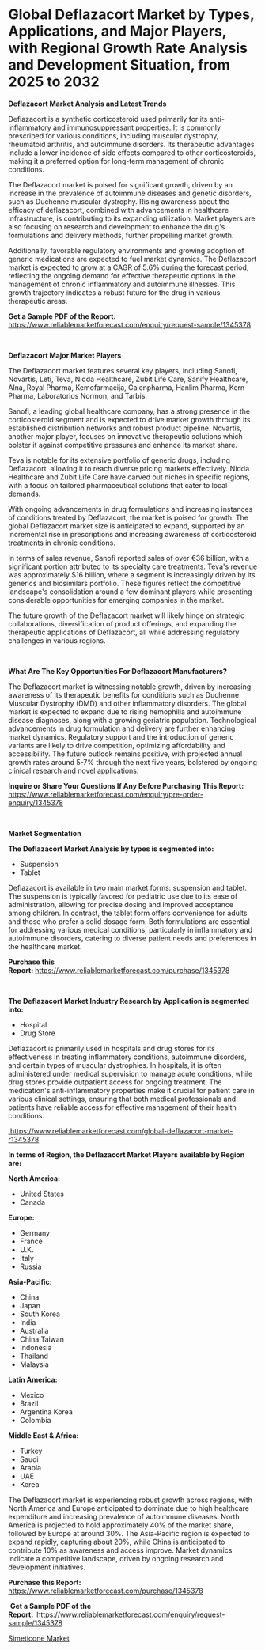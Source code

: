 <p><h1>Global Deflazacort Market by Types, Applications, and Major Players, with Regional Growth Rate Analysis and Development Situation, from 2025 to 2032</h1></p><p><strong>Deflazacort Market Analysis and Latest Trends</strong></p>
<p><p>Deflazacort is a synthetic corticosteroid used primarily for its anti-inflammatory and immunosuppressant properties. It is commonly prescribed for various conditions, including muscular dystrophy, rheumatoid arthritis, and autoimmune disorders. Its therapeutic advantages include a lower incidence of side effects compared to other corticosteroids, making it a preferred option for long-term management of chronic conditions.</p><p>The Deflazacort market is poised for significant growth, driven by an increase in the prevalence of autoimmune diseases and genetic disorders, such as Duchenne muscular dystrophy. Rising awareness about the efficacy of deflazacort, combined with advancements in healthcare infrastructure, is contributing to its expanding utilization. Market players are also focusing on research and development to enhance the drug's formulations and delivery methods, further propelling market growth.</p><p>Additionally, favorable regulatory environments and growing adoption of generic medications are expected to fuel market dynamics. The Deflazacort market is expected to grow at a CAGR of 5.6% during the forecast period, reflecting the ongoing demand for effective therapeutic options in the management of chronic inflammatory and autoimmune illnesses. This growth trajectory indicates a robust future for the drug in various therapeutic areas.</p></p>
<p><strong>Get a Sample PDF of the Report:&nbsp;</strong> <a href="https://www.reliablemarketforecast.com/enquiry/request-sample/1345378?utm_campaign=2336&utm_medium=2&utm_source=Github&utm_content=ia&utm_term=08032025&utm_id=deflazacort">https://www.reliablemarketforecast.com/enquiry/request-sample/1345378</a></p>
<p>&nbsp;</p>
<p><strong>Deflazacort Major Market Players</strong></p>
<p><p>The Deflazacort market features several key players, including Sanofi, Novartis, Leti, Teva, Nidda Healthcare, Zubit Life Care, Sanify Healthcare, Alna, Royal Pharma, Kemofarmacija, Galenpharma, Hanlim Pharma, Kern Pharma, Laboratorios Normon, and Tarbis. </p><p>Sanofi, a leading global healthcare company, has a strong presence in the corticosteroid segment and is expected to drive market growth through its established distribution networks and robust product pipeline. Novartis, another major player, focuses on innovative therapeutic solutions which bolster it against competitive pressures and enhance its market share. </p><p>Teva is notable for its extensive portfolio of generic drugs, including Deflazacort, allowing it to reach diverse pricing markets effectively. Nidda Healthcare and Zubit Life Care have carved out niches in specific regions, with a focus on tailored pharmaceutical solutions that cater to local demands.</p><p>With ongoing advancements in drug formulations and increasing instances of conditions treated by Deflazacort, the market is poised for growth. The global Deflazacort market size is anticipated to expand, supported by an incremental rise in prescriptions and increasing awareness of corticosteroid treatments in chronic conditions.</p><p>In terms of sales revenue, Sanofi reported sales of over €36 billion, with a significant portion attributed to its specialty care treatments. Teva's revenue was approximately $16 billion, where a segment is increasingly driven by its generics and biosimilars portfolio. These figures reflect the competitive landscape's consolidation around a few dominant players while presenting considerable opportunities for emerging companies in the market.</p><p>The future growth of the Deflazacort market will likely hinge on strategic collaborations, diversification of product offerings, and expanding the therapeutic applications of Deflazacort, all while addressing regulatory challenges in various regions.</p></p>
<p>&nbsp;</p>
<p><strong>What Are The Key Opportunities For Deflazacort Manufacturers?</strong></p>
<p><p>The Deflazacort market is witnessing notable growth, driven by increasing awareness of its therapeutic benefits for conditions such as Duchenne Muscular Dystrophy (DMD) and other inflammatory disorders. The global market is expected to expand due to rising hemophilia and autoimmune disease diagnoses, along with a growing geriatric population. Technological advancements in drug formulation and delivery are further enhancing market dynamics. Regulatory support and the introduction of generic variants are likely to drive competition, optimizing affordability and accessibility. The future outlook remains positive, with projected annual growth rates around 5-7% through the next five years, bolstered by ongoing clinical research and novel applications.</p></p>
<p><strong>Inquire or Share Your Questions If Any Before Purchasing This Report:</strong> <a href="https://www.reliablemarketforecast.com/enquiry/pre-order-enquiry/1345378?utm_campaign=2336&utm_medium=2&utm_source=Github&utm_content=ia&utm_term=08032025&utm_id=deflazacort">https://www.reliablemarketforecast.com/enquiry/pre-order-enquiry/1345378</a></p>
<p>&nbsp;</p>
<p><strong>Market Segmentation</strong></p>
<p><strong>The Deflazacort Market Analysis by types is segmented into:</strong></p>
<p><ul><li>Suspension</li><li>Tablet</li></ul></p>
<p><p>Deflazacort is available in two main market forms: suspension and tablet. The suspension is typically favored for pediatric use due to its ease of administration, allowing for precise dosing and improved acceptance among children. In contrast, the tablet form offers convenience for adults and those who prefer a solid dosage form. Both formulations are essential for addressing various medical conditions, particularly in inflammatory and autoimmune disorders, catering to diverse patient needs and preferences in the healthcare market.</p></p>
<p><strong>Purchase this Report:&nbsp;</strong><a href="https://www.reliablemarketforecast.com/purchase/1345378?utm_campaign=2336&utm_medium=2&utm_source=Github&utm_content=ia&utm_term=08032025&utm_id=deflazacort">https://www.reliablemarketforecast.com/purchase/1345378</a></p>
<p>&nbsp;</p>
<p><strong>The Deflazacort Market Industry Research by Application is segmented into:</strong></p>
<p><ul><li>Hospital</li><li>Drug Store</li></ul></p>
<p><p>Deflazacort is primarily used in hospitals and drug stores for its effectiveness in treating inflammatory conditions, autoimmune disorders, and certain types of muscular dystrophies. In hospitals, it is often administered under medical supervision to manage acute conditions, while drug stores provide outpatient access for ongoing treatment. The medication's anti-inflammatory properties make it crucial for patient care in various clinical settings, ensuring that both medical professionals and patients have reliable access for effective management of their health conditions.</p></p>
<p><a href="https://www.reliablemarketforecast.com/global-deflazacort-market-r1345378?utm_campaign=2336&utm_medium=2&utm_source=Github&utm_content=ia&utm_term=08032025&utm_id=deflazacort">&nbsp;https://www.reliablemarketforecast.com/global-deflazacort-market-r1345378</a></p>
<p><strong>In terms of Region, the Deflazacort Market Players available by Region are:</strong></p>
<p>
    <p> <strong> North America: </strong>
        <ul>
            <li>United States</li>
            <li>Canada</li>
        </ul>
        </p> 
    <p> <strong> Europe: </strong>
        <ul>
            <li>Germany</li>
            <li>France</li>
            <li>U.K.</li>
            <li>Italy</li>
            <li>Russia</li>
        </ul>
        </p> 
    <p> <strong> Asia-Pacific: </strong>
        <ul>
            <li>China</li>
            <li>Japan</li>
            <li>South Korea</li>
            <li>India</li>
            <li>Australia</li>
            <li>China Taiwan</li>
            <li>Indonesia</li>
            <li>Thailand</li>
            <li>Malaysia</li>
        </ul>
        </p> 
    <p> <strong> Latin America: </strong>
        <ul>
            <li>Mexico</li>
            <li>Brazil</li>
            <li>Argentina Korea</li>
            <li>Colombia</li>
        </ul>
        </p> 
    <p> <strong> Middle East & Africa: </strong>
        <ul>
            <li>Turkey</li>
            <li>Saudi</li>
            <li>Arabia</li>
            <li>UAE</li>
            <li>Korea</li>
        </ul>
    </p>
    </p>
<p><p>The Deflazacort market is experiencing robust growth across regions, with North America and Europe anticipated to dominate due to high healthcare expenditure and increasing prevalence of autoimmune diseases. North America is projected to hold approximately 40% of the market share, followed by Europe at around 30%. The Asia-Pacific region is expected to expand rapidly, capturing about 20%, while China is anticipated to contribute 10% as awareness and access improve. Market dynamics indicate a competitive landscape, driven by ongoing research and development initiatives.</p></p>
<p><strong>Purchase this Report: </strong><a href="https://www.reliablemarketforecast.com/purchase/1345378?utm_campaign=2336&utm_medium=2&utm_source=Github&utm_content=ia&utm_term=08032025&utm_id=deflazacort">https://www.reliablemarketforecast.com/purchase/1345378</a></p>
<p>&nbsp;<strong>Get a Sample PDF of the Report:&nbsp;&nbsp;</strong><a href="https://www.reliablemarketforecast.com/enquiry/request-sample/1345378?utm_campaign=2336&utm_medium=2&utm_source=Github&utm_content=ia&utm_term=08032025&utm_id=deflazacort">https://www.reliablemarketforecast.com/enquiry/request-sample/1345378</a></p>
<p><strong></strong></p>
<p><p><a href="https://github.com/yazminwollma30/Market-Research-Report-List-1/blob/main/simeticone-market.md?utm_campaign=2336&utm_medium=2&utm_source=Github&utm_content=ia&utm_term=08032025&utm_id=deflazacort">Simeticone Market</a></p></p>